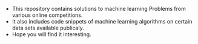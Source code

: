 * This repository contains solutions to machine learning Problems from various online competitions.
* It also includes code snippets of machine learning algorithms on certain data sets available publicaly.
* Hope you will find it interesting.
